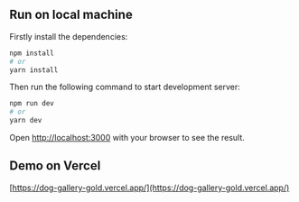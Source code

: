 ## Run on local machine

Firstly install the dependencies: 

```bash
npm install
# or
yarn install
```

Then run the following command to start development server:

```bash
npm run dev
# or
yarn dev
```

Open [http://localhost:3000](http://localhost:3000) with your browser to see the result.

## Demo on Vercel

[https://dog-gallery-gold.vercel.app/](https://dog-gallery-gold.vercel.app/)
